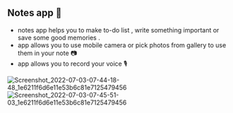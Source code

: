 
## Notes app 📝
- notes app helps  you to make to-do list , write something important or save some good memories .
- app allows you to use mobile camera or pick photos from gallery to use them in your note 📷
- app allows you to record your voice 🎙️

![Screenshot_2022-07-03-07-44-18-48_1e6211f6d6e11e53b6c81e7125479456](https://user-images.githubusercontent.com/63257341/177026883-c9690f22-cea0-4dfb-9127-72f27d930b99.jpg)
![Screenshot_2022-07-03-07-45-51-03_1e6211f6d6e11e53b6c81e7125479456](https://user-images.githubusercontent.com/63257341/177026891-e4c36d45-c44f-4d1c-a4af-c7f6f9cd912c.jpg)
